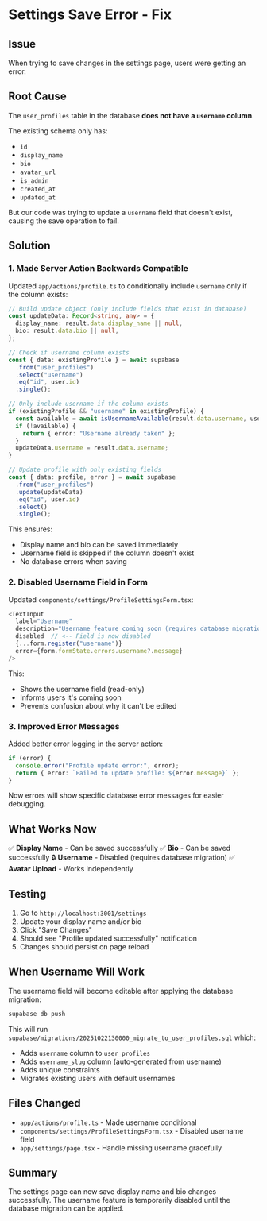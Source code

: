 # Settings Save Error - Fix

## Issue

When trying to save changes in the settings page, users were getting an error.

## Root Cause

The `user_profiles` table in the database **does not have a `username` column**.

The existing schema only has:

- `id`
- `display_name`
- `bio`
- `avatar_url`
- `is_admin`
- `created_at`
- `updated_at`

But our code was trying to update a `username` field that doesn't exist, causing the save operation to fail.

## Solution

### 1. Made Server Action Backwards Compatible

Updated `app/actions/profile.ts` to conditionally include `username` only if the column exists:

```typescript
// Build update object (only include fields that exist in database)
const updateData: Record<string, any> = {
  display_name: result.data.display_name || null,
  bio: result.data.bio || null,
};

// Check if username column exists
const { data: existingProfile } = await supabase
  .from("user_profiles")
  .select("username")
  .eq("id", user.id)
  .single();

// Only include username if the column exists
if (existingProfile && "username" in existingProfile) {
  const available = await isUsernameAvailable(result.data.username, user.id);
  if (!available) {
    return { error: "Username already taken" };
  }
  updateData.username = result.data.username;
}

// Update profile with only existing fields
const { data: profile, error } = await supabase
  .from("user_profiles")
  .update(updateData)
  .eq("id", user.id)
  .select()
  .single();
```

This ensures:

- Display name and bio can be saved immediately
- Username field is skipped if the column doesn't exist
- No database errors when saving

### 2. Disabled Username Field in Form

Updated `components/settings/ProfileSettingsForm.tsx`:

```typescript
<TextInput
  label="Username"
  description="Username feature coming soon (requires database migration)"
  disabled  // <-- Field is now disabled
  {...form.register("username")}
  error={form.formState.errors.username?.message}
/>
```

This:

- Shows the username field (read-only)
- Informs users it's coming soon
- Prevents confusion about why it can't be edited

### 3. Improved Error Messages

Added better error logging in the server action:

```typescript
if (error) {
  console.error("Profile update error:", error);
  return { error: `Failed to update profile: ${error.message}` };
}
```

Now errors will show specific database error messages for easier debugging.

## What Works Now

✅ **Display Name** - Can be saved successfully
✅ **Bio** - Can be saved successfully
🔒 **Username** - Disabled (requires database migration)
✅ **Avatar Upload** - Works independently

## Testing

1. Go to `http://localhost:3001/settings`
2. Update your display name and/or bio
3. Click "Save Changes"
4. Should see "Profile updated successfully" notification
5. Changes should persist on page reload

## When Username Will Work

The username field will become editable after applying the database migration:

```bash
supabase db push
```

This will run `supabase/migrations/20251022130000_migrate_to_user_profiles.sql` which:

- Adds `username` column to `user_profiles`
- Adds `username_slug` column (auto-generated from username)
- Adds unique constraints
- Migrates existing users with default usernames

## Files Changed

- `app/actions/profile.ts` - Made username conditional
- `components/settings/ProfileSettingsForm.tsx` - Disabled username field
- `app/settings/page.tsx` - Handle missing username gracefully

## Summary

The settings page can now save display name and bio changes successfully. The username feature is temporarily disabled until the database migration can be applied.
